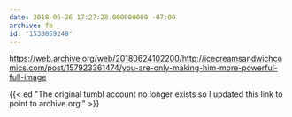 ```yaml
---
date: 2018-06-26 17:27:28.000000000 -07:00
archive: fb
id: '1530059248'
---
```


https://web.archive.org/web/20180624102200/http://icecreamsandwichcomics.com/post/157923361474/you-are-only-making-him-more-powerful-full-image

{{< ed "The original tumbl account no longer exists so I updated this link to point to archive.org." >}}
